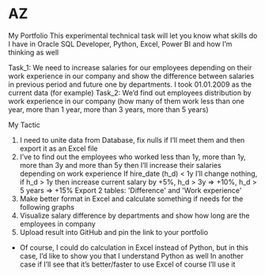 # AZ
My Portfolio
This experimental technical task will let you know what skills do I have in Oracle SQL Developer, Python, Excel, Power BI and how I’m thinking as well

Task_1: We need to increase salaries for our employees depending on their work experience in our company and show the difference between salaries in 
previous period and future one by departments. I took 01.01.2009 as the current data (for example) 
Task_2: We’d find out employees distribution by work experience in our company (how many of them work less than one year, more than 1 year, more than 3 years,
more than 5 years)

My Tactic
1.	I need to unite data from Database, fix nulls if I’ll meet them and then export it as an Excel file
2.	I’ve to find out the employees who worked less than 1y, more than 1y, more than 3y and more than 5y then I’ll increase their salaries depending on work experience
If hire_date (h_d) < 1y I’ll change nothing, if h_d > 1y then increase current salary by +5%, h_d > 3y => +10%, h_d > 5 years => +15% 
Export 2 tables: 'Difference' and 'Work experience'
3.	Make better format in Excel and calculate something if needs for the following graphs
4.	Visualize salary difference by departments and show how long are the employees in company
5.	Upload result into GitHub and pin the link to your portfolio

* Of course, I could do calculation in Excel instead of Python, but in this case, I’d like to show you that I understand Python as well 
In another case if I’ll see that it’s better/faster to use Excel of course I’ll use it
